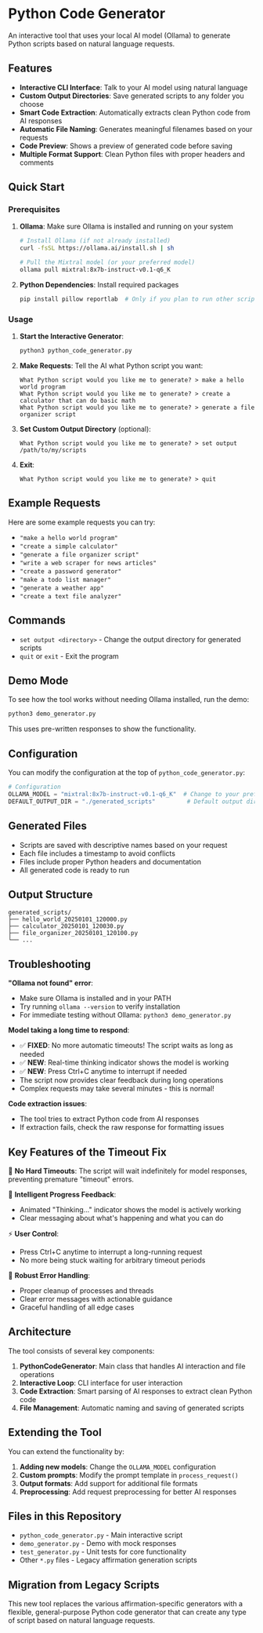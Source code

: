 # Python Code Generator

An interactive tool that uses your local AI model (Ollama) to generate Python scripts based on natural language requests.

## Features

- **Interactive CLI Interface**: Talk to your AI model using natural language
- **Custom Output Directories**: Save generated scripts to any folder you choose
- **Smart Code Extraction**: Automatically extracts clean Python code from AI responses
- **Automatic File Naming**: Generates meaningful filenames based on your requests
- **Code Preview**: Shows a preview of generated code before saving
- **Multiple Format Support**: Clean Python files with proper headers and comments

## Quick Start

### Prerequisites

1. **Ollama**: Make sure Ollama is installed and running on your system
   ```bash
   # Install Ollama (if not already installed)
   curl -fsSL https://ollama.ai/install.sh | sh
   
   # Pull the Mixtral model (or your preferred model)
   ollama pull mixtral:8x7b-instruct-v0.1-q6_K
   ```

2. **Python Dependencies**: Install required packages
   ```bash
   pip install pillow reportlab  # Only if you plan to run other scripts in this repo
   ```

### Usage

1. **Start the Interactive Generator**:
   ```bash
   python3 python_code_generator.py
   ```

2. **Make Requests**: Tell the AI what Python script you want:
   ```
   What Python script would you like me to generate? > make a hello world program
   What Python script would you like me to generate? > create a calculator that can do basic math
   What Python script would you like me to generate? > generate a file organizer script
   ```

3. **Set Custom Output Directory** (optional):
   ```
   What Python script would you like me to generate? > set output /path/to/my/scripts
   ```

4. **Exit**:
   ```
   What Python script would you like me to generate? > quit
   ```

## Example Requests

Here are some example requests you can try:

- `"make a hello world program"`
- `"create a simple calculator"`
- `"generate a file organizer script"`
- `"write a web scraper for news articles"`
- `"create a password generator"`
- `"make a todo list manager"`
- `"generate a weather app"`
- `"create a text file analyzer"`

## Commands

- `set output <directory>` - Change the output directory for generated scripts
- `quit` or `exit` - Exit the program

## Demo Mode

To see how the tool works without needing Ollama installed, run the demo:

```bash
python3 demo_generator.py
```

This uses pre-written responses to show the functionality.

## Configuration

You can modify the configuration at the top of `python_code_generator.py`:

```python
# Configuration
OLLAMA_MODEL = "mixtral:8x7b-instruct-v0.1-q6_K"  # Change to your preferred model
DEFAULT_OUTPUT_DIR = "./generated_scripts"         # Default output directory
```

## Generated Files

- Scripts are saved with descriptive names based on your request
- Each file includes a timestamp to avoid conflicts
- Files include proper Python headers and documentation
- All generated code is ready to run

## Output Structure

```
generated_scripts/
├── hello_world_20250101_120000.py
├── calculator_20250101_120030.py
├── file_organizer_20250101_120100.py
└── ...
```

## Troubleshooting

**"Ollama not found" error**:
- Make sure Ollama is installed and in your PATH
- Try running `ollama --version` to verify installation
- For immediate testing without Ollama: `python3 demo_generator.py`

**Model taking a long time to respond**:
- ✅ **FIXED**: No more automatic timeouts! The script waits as long as needed
- ✅ **NEW**: Real-time thinking indicator shows the model is working
- ✅ **NEW**: Press Ctrl+C anytime to interrupt if needed
- The script now provides clear feedback during long operations
- Complex requests may take several minutes - this is normal!

**Code extraction issues**:
- The tool tries to extract Python code from AI responses
- If extraction fails, check the raw response for formatting issues

## Key Features of the Timeout Fix

🚀 **No Hard Timeouts**: The script will wait indefinitely for model responses, preventing premature "timeout" errors.

🧠 **Intelligent Progress Feedback**: 
- Animated "Thinking..." indicator shows the model is actively working
- Clear messaging about what's happening and what you can do

⚡ **User Control**: 
- Press Ctrl+C anytime to interrupt a long-running request
- No more being stuck waiting for arbitrary timeout periods

🔧 **Robust Error Handling**: 
- Proper cleanup of processes and threads
- Clear error messages with actionable guidance
- Graceful handling of all edge cases

## Architecture

The tool consists of several key components:

1. **PythonCodeGenerator**: Main class that handles AI interaction and file operations
2. **Interactive Loop**: CLI interface for user interaction
3. **Code Extraction**: Smart parsing of AI responses to extract clean Python code
4. **File Management**: Automatic naming and saving of generated scripts

## Extending the Tool

You can extend the functionality by:

1. **Adding new models**: Change the `OLLAMA_MODEL` configuration
2. **Custom prompts**: Modify the prompt template in `process_request()`
3. **Output formats**: Add support for additional file formats
4. **Preprocessing**: Add request preprocessing for better AI responses

## Files in this Repository

- `python_code_generator.py` - Main interactive script
- `demo_generator.py` - Demo with mock responses
- `test_generator.py` - Unit tests for core functionality
- Other `*.py` files - Legacy affirmation generation scripts

## Migration from Legacy Scripts

This new tool replaces the various affirmation-specific generators with a flexible, general-purpose Python code generator that can create any type of script based on natural language requests.